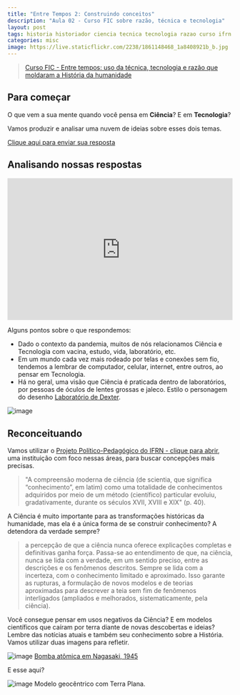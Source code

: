 ```yaml
---
title: "Entre Tempos 2: Construindo conceitos"
description: "Aula 02 - Curso FIC sobre razão, técnica e tecnologia"
layout: post
tags: historia historiador ciencia tecnica tecnologia razao curso ifrn history fic detetive metodo cientifico ideia
categories: misc
image: https://live.staticflickr.com/2238/1861148468_1a8408921b_b.jpg
---
```


> [Curso FIC - Entre tempos: uso da técnica, tecnologia e razão que moldaram a História da humanidade](https://0jonjo.github.io/_pages/entretempos/)

## Para começar

O que vem a sua mente quando você pensa em **Ciência**? E em **Tecnologia**?

Vamos produzir e analisar uma nuvem de ideias sobre esses dois temas.  

[Clique aqui para enviar sua resposta](https://www.menti.com/h9pdd12ffw)

## Analisando nossas respostas

<div style='position: relative; padding-bottom: 56.25%; padding-top: 35px; height: 0; overflow: hidden;'><iframe sandbox='allow-scripts allow-same-origin allow-presentation' allowfullscreen='true' allowtransparency='true' frameborder='0' height='315' src='https://www.mentimeter.com/embed/5a1f6c24d03530f97a0f25b2b6ff972e/341c4cee1316' style='position: absolute; top: 0; left: 0; width: 100%; height: 100%;' width='420'></iframe></div>

Alguns pontos sobre o que respondemos:
- Dado o contexto da pandemia, muitos de nós relacionamos Ciência e Tecnologia com vacina, estudo, vida, laboratório, etc.
- Em um mundo cada vez mais rodeado por telas e conexões sem fio, tendemos a lembrar de computador, celular, internet, entre outros, ao pensar em Tecnologia.
- Há no geral, uma visão que Ciência é praticada dentro de laboratórios, por pessoas de óculos de lentes grossas e jaleco. Estilo o personagem do desenho [Laboratório de Dexter](https://pt.wikipedia.org/wiki/Dexter%27s_Laboratory).

![image](https://i.pinimg.com/originals/54/a1/39/54a139feca94859581bf51ccb7ab319b.jpg)

## Reconceituando

Vamos utilizar o [Projeto Político-Pedagógico do IFRN - clique para abrir](https://portal.ifrn.edu.br/institucional/projeto-politico-pedagogico-1), uma instituição com foco nessas áreas, para buscar concepções mais precisas.

> "A compreensão moderna de ciência (de scientia, que significa “conhecimento”, em latim) como uma totalidade de conhecimentos adquiridos por meio de um método (científico) particular evoluiu, gradativamente, durante os séculos XVII, XVIII e XIX" (p. 40).

A Ciência é muito importante para as transformações históricas da humanidade, mas ela é a única forma de se construir conhecimento? A detendora da verdade sempre?

> a percepção de que a ciência nunca oferece explicações completas e
definitivas ganha força. Passa-se ao entendimento de que, na ciência, nunca se lida com a verdade, em um sentido preciso, entre as descrições e os fenômenos descritos. Sempre se lida com a incerteza, com o conhecimento limitado e aproximado. Isso garante as rupturas, a formulação de novos modelos e de teorias aproximadas para descrever a teia sem fim de fenômenos interligados (ampliados e melhorados, sistematicamente, pela ciência).

Você consegue pensar em usos negativos da Ciência? E em modelos científicos que caíram por terra diante de novas descobertas e ideias? Lembre das notícias atuais e também seu conhecimento sobre a História. Vamos utilizar duas imagens para refletir.

![image](https://live.staticflickr.com/2238/1861148468_1a8408921b_b.jpg)
[Bomba atômica em Nagasaki, 1945](https://wordpress.org/openverse/image/88761546-279f-4bc6-95b0-9ce7b201103a)

E esse aqui?

![image](https://external-content.duckduckgo.com/iu/?u=https%3A%2F%2F3.bp.blogspot.com%2F-Pw6ycCSsAbA%2FWXjhZpJ41xI%2FAAAAAAAAHKY%2FmMxSV3ObXH0LwW2GSyZEg1tZvZPkZbetQCLcBGAs%2Fs1600%2Fterra-plana-teoria.jpg&f=1&nofb=1)
Modelo geocêntrico com Terra Plana.


